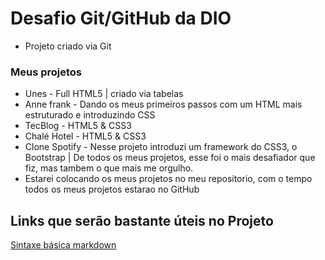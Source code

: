 # Desafio Git/GitHub da DIO

 - Projeto criado via Git

### Meus projetos
 - Unes - Full HTML5 | criado via tabelas
 - Anne frank - Dando os meus primeiros passos com um HTML mais estruturado e introduzindo CSS
 - TecBlog - HTML5 & CSS3
 - Chalé Hotel - HTML5 & CSS3
 - Clone Spotify - Nesse projeto introduzi um framework do CSS3, o Bootstrap | De todos os meus projetos, esse foi o mais desafiador que fiz, mas tambem o que mais me orgulho.
 - Estarei colocando os meus projetos no meu repositorio, com o tempo todos os meus projetos estarao no GitHub

## Links que serão bastante úteis no Projeto

[Sintaxe básica markdown](https://www.markdownguide.org/basic-syntax/)